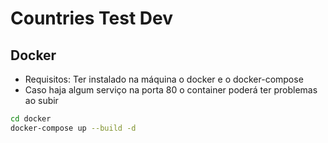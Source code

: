 # Countries Test Dev

## Docker

* Requisitos: Ter instalado na máquina o docker e o docker-compose
* Caso haja algum serviço na porta 80 o container poderá ter problemas ao subir

```bash
cd docker
docker-compose up --build -d
```


